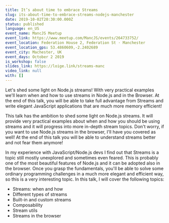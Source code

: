```yaml
---
title: It’s about time to embrace Streams
slug: its-about-time-to-embrace-streams-nodejs-manchester
date: 2019-10-02T20:30:00.000Z
status: published
language: en_US
event_name: MancJS Meetup
event_link: https://www.meetup.com/MancJS/events/264733752/
event_location: Federation House 2, Federation St · Manchester
event_location_gps: 53.4860609,-2.2402689
event_city: Machester, UK
event_days: October 2 2019
is_workshop: false
slides_link: https://loige.link/streams-manc
video_link: null
with: []
---
```


Let's shed some light on Node.js streams! With very practical examples we'll learn when and how to use streams in Node.js and in the Browser. At the end of this talk, you will be able to take full advantage from Streams and write elegant JavaScript applications that are much more memory efficient!

This talk has the ambition to shed some light on Node.js streams. It will provide very practical examples about when and how you should be using streams and it will progress into more in-depth stream topics. Don't worry, if you want to use Node.js streams in the browser, I'll have you covered as well! At the end of this talk you will be able to understand streams better and not fear them anymore!

In my experience with JavaScript/Node.js devs I find out that Streams is a topic still mostly unexplored and sometimes even feared. This is probably one of the most beautiful features of Node.js and it can be adopted also in the browser. Once you grasp the fundamentals, you'll be able to solve some ordinary programming challenges in a much more elegant and efficient way, so this is a very interesting topic. In this talk, I will cover the following topics:

- Streams: when and how
- Different types of streams
- Built-in and custom streams
- Composability
- Stream utils
- Streams in the browser
